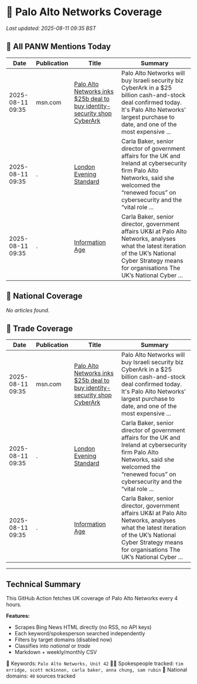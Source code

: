 # 🔐 Palo Alto Networks Coverage

_Last updated: 2025-08-11 09:35 BST_

## 📌 All PANW Mentions Today

| Date | Publication | Title | Summary |
|------|-------------|--------|---------|
| 2025-08-11 09:35 | msn.com | [Palo Alto Networks inks $25b deal to buy identity-security shop CyberArk](https://www.msn.com/en-us/money/technologyinvesting/palo-alto-networks-inks-25b-deal-to-buy-identity-security-shop-cyberark/ar-AA1JACgi?ocid=BingNewsVerp) | Palo Alto Networks will buy Israeli security biz CyberArk in a $25 billion cash-and-stock deal confirmed today. It's Palo Alto Networks' largest purchase to date, and one of the most expensive ... |
| 2025-08-11 09:35 | . | [London Evening Standard](/news/search?q=site%3awww.standard.co.uk&FORM=NWBCLM) | Carla Baker, senior director of government affairs for the UK and Ireland at cybersecurity firm Palo Alto Networks, said she welcomed the “renewed focus” on cybersecurity and the “vital role ... |
| 2025-08-11 09:35 | . | [Information Age](/news/search?q=site%3awww.information-age.com&FORM=NWBCLM) | Carla Baker, senior director, government affairs UK&I at Palo Alto Networks, analyses what the latest iteration of the UK’s National Cyber Strategy means for organisations The UK’s National Cyber ... |

## 📰 National Coverage

_No articles found._

## 📘 Trade Coverage

| Date | Publication | Title | Summary |
|------|-------------|--------|---------|
| 2025-08-11 09:35 | msn.com | [Palo Alto Networks inks $25b deal to buy identity-security shop CyberArk](https://www.msn.com/en-us/money/technologyinvesting/palo-alto-networks-inks-25b-deal-to-buy-identity-security-shop-cyberark/ar-AA1JACgi?ocid=BingNewsVerp) | Palo Alto Networks will buy Israeli security biz CyberArk in a $25 billion cash-and-stock deal confirmed today. It's Palo Alto Networks' largest purchase to date, and one of the most expensive ... |
| 2025-08-11 09:35 | . | [London Evening Standard](/news/search?q=site%3awww.standard.co.uk&FORM=NWBCLM) | Carla Baker, senior director of government affairs for the UK and Ireland at cybersecurity firm Palo Alto Networks, said she welcomed the “renewed focus” on cybersecurity and the “vital role ... |
| 2025-08-11 09:35 | . | [Information Age](/news/search?q=site%3awww.information-age.com&FORM=NWBCLM) | Carla Baker, senior director, government affairs UK&I at Palo Alto Networks, analyses what the latest iteration of the UK’s National Cyber Strategy means for organisations The UK’s National Cyber ... |


---

## Technical Summary

This GitHub Action fetches UK coverage of Palo Alto Networks every 4 hours.

**Features:**
- Scrapes Bing News HTML directly (no RSS, no API keys)
- Each keyword/spokesperson searched independently
- Filters by target domains (disabled now)
- Classifies into _national_ or _trade_
- Markdown + weekly/monthly CSV

📌 Keywords: `Palo Alto Networks, Unit 42`
🧑‍💼 Spokespeople tracked: `tim erridge, scott mckinnon, carla baker, anna chung, sam rubin`
📰 National domains: `40` sources tracked


